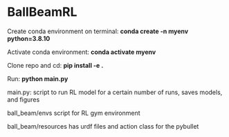 # BallBeamRL

Create conda environment on terminal: **conda create -n myenv python=3.8.10**

Activate conda environment: **conda activate myenv**

Clone repo and cd: **pip install -e .**

Run: **python main.py**

main.py: script to run RL model for a certain number of runs, saves models, and figures

ball_beam/envs script for RL gym environment 

ball_beam/resources has urdf files and action class for the pybullet 
